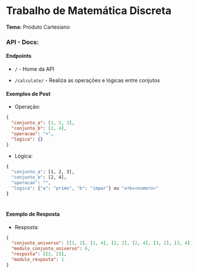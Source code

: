 # Trabalho de Matemática Discreta

**Tema:** Produto Cartesiano

### API - Docs:
#### Endpoints


 - ``/`` - Home da API

 - ``/calculate/`` - Realiza as operações e lógicas entre conjutos


#### Exemplos de Post

- Operação:

```json
{
  "conjunto_a": [1, 2, 3],
  "conjunto_b": [2, 4],
  "operacao": "+",
  "logica": {}
}
```

- Lógica:

```bash
{
  "conjunto_a": [1, 2, 3],
  "conjunto_b": [2, 4],
  "operacao": "",
  "logica": {"a": "primo", "b": "impar"} ou "a+b=<numero>"
}
```


#

#### Exemplo de Resposta

- Resposta:

```json
{
  "conjunto_universo": [[1, 2], [1, 4], [2, 2], [2, 4], [3, 2], [3, 4]],
  "modulo_conjunto_universo": 6,
  "resposta": [[2, 2]],
  "modulo_resposta": 1
}
```